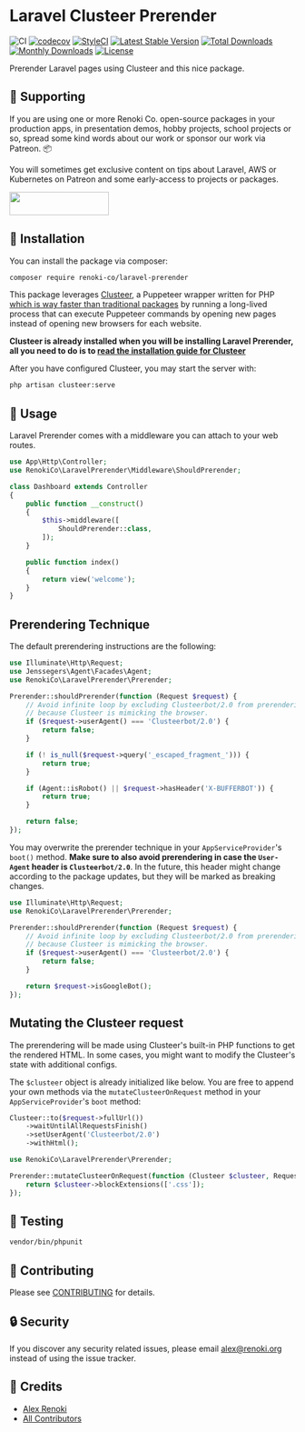 Laravel Clusteer Prerender
==========================

![CI](https://github.com/renoki-co/laravel-prerender/workflows/CI/badge.svg?branch=master)
[![codecov](https://codecov.io/gh/renoki-co/laravel-prerender/branch/master/graph/badge.svg)](https://codecov.io/gh/renoki-co/laravel-prerender/branch/master)
[![StyleCI](https://github.styleci.io/repos/405476853/shield?branch=master)](https://github.styleci.io/repos/405476853)
[![Latest Stable Version](https://poser.pugx.org/renoki-co/laravel-prerender/v/stable)](https://packagist.org/packages/renoki-co/laravel-prerender)
[![Total Downloads](https://poser.pugx.org/renoki-co/laravel-prerender/downloads)](https://packagist.org/packages/renoki-co/laravel-prerender)
[![Monthly Downloads](https://poser.pugx.org/renoki-co/laravel-prerender/d/monthly)](https://packagist.org/packages/renoki-co/laravel-prerender)
[![License](https://poser.pugx.org/renoki-co/laravel-prerender/license)](https://packagist.org/packages/renoki-co/laravel-prerender)

Prerender Laravel pages using Clusteer and this nice package.

## 🤝 Supporting

If you are using one or more Renoki Co. open-source packages in your production apps, in presentation demos, hobby projects, school projects or so, spread some kind words about our work or sponsor our work via Patreon. 📦

You will sometimes get exclusive content on tips about Laravel, AWS or Kubernetes on Patreon and some early-access to projects or packages.

[<img src="https://c5.patreon.com/external/logo/become_a_patron_button.png" height="41" width="175" />](https://www.patreon.com/bePatron?u=10965171)

## 🚀 Installation

You can install the package via composer:

```bash
composer require renoki-co/laravel-prerender
```

This package leverages [Clusteer](https://github.com/renoki-co/clusteer), a Puppeteer wrapper written for PHP [which is way faster than traditional packages](https://clusteer.renoki.org/getting-started/benchmarks) by running a long-lived process that can execute Puppeteer commands by opening new pages instead of opening new browsers for each website.

**Clusteer is already installed when you will be installing Laravel Prerender, all you need to do is to [read the installation guide for Clusteer](https://clusteer.renoki.org/getting-started/installation)**

After you have configured Clusteer, you may start the server with:

```bash
php artisan clusteer:serve
```

## 🙌 Usage

Laravel Prerender comes with a middleware you can attach to your web routes.

```php
use App\Http\Controller;
use RenokiCo\LaravelPrerender\Middleware\ShouldPrerender;

class Dashboard extends Controller
{
    public function __construct()
    {
        $this->middleware([
            ShouldPrerender::class,
        ]);
    }

    public function index()
    {
        return view('welcome');
    }
}
```

## Prerendering Technique

The default prerendering instructions are the following:

```php
use Illuminate\Http\Request;
use Jenssegers\Agent\Facades\Agent;
use RenokiCo\LaravelPrerender\Prerender;

Prerender::shouldPrerender(function (Request $request) {
    // Avoid infinite loop by excluding Clusteerbot/2.0 from prerendering,
    // because Clusteer is mimicking the browser.
    if ($request->userAgent() === 'Clusteerbot/2.0') {
        return false;
    }

    if (! is_null($request->query('_escaped_fragment_'))) {
        return true;
    }

    if (Agent::isRobot() || $request->hasHeader('X-BUFFERBOT')) {
        return true;
    }

    return false;
});
```

You may overwrite the prerender technique in your `AppServiceProvider`'s `boot()` method. **Make sure to also avoid prerendering in case the `User-Agent` header is `Clusteerbot/2.0`**. In the future, this header might change according to the package updates, but they will be marked as breaking changes.

```php
use Illuminate\Http\Request;
use RenokiCo\LaravelPrerender\Prerender;

Prerender::shouldPrerender(function (Request $request) {
    // Avoid infinite loop by excluding Clusteerbot/2.0 from prerendering,
    // because Clusteer is mimicking the browser.
    if ($request->userAgent() === 'Clusteerbot/2.0') {
        return false;
    }

    return $request->isGoogleBot();
});
```

## Mutating the Clusteer request

The prerendering will be made using Clusteer's built-in PHP functions to get the rendered HTML. In some cases, you might want to modify the Clusteer's state with additional configs.

The `$clusteer` object is already initialized like below. You are free to append your own methods via the `mutateClusteerOnRequest` method in your `AppServiceProvider`'s `boot` method:

```php
Clusteer::to($request->fullUrl())
    ->waitUntilAllRequestsFinish()
    ->setUserAgent('Clusteerbot/2.0')
    ->withHtml();
```

```php
use RenokiCo\LaravelPrerender\Prerender;

Prerender::mutateClusteerOnRequest(function (Clusteer $clusteer, Request $request) {
    return $clusteer->blockExtensions(['.css']);
});
```

## 🐛 Testing

``` bash
vendor/bin/phpunit
```

## 🤝 Contributing

Please see [CONTRIBUTING](CONTRIBUTING.md) for details.

## 🔒  Security

If you discover any security related issues, please email alex@renoki.org instead of using the issue tracker.

## 🎉 Credits

- [Alex Renoki](https://github.com/rennokki)
- [All Contributors](../../contributors)
